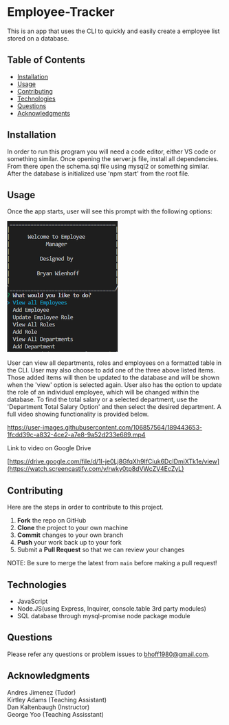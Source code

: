 # Employee-Tracker
This is an app that uses the CLI to quickly and easily create a employee list stored on a database. 

## Table of Contents
- [Installation](#Installation)
- [Usage](#Usage)
- [Contributing](#Contributing)
- [Technologies](#Technologies)
- [Questions](#Questions)
- [Acknowledgments](#Acknowledgments)

## Installation
In order to run this program you will need a code editor, either VS code or something similar. Once opening the server.js file, install all dependencies. From there open the schema.sql file using mysql2 or something similar. After the database is initialized use 'npm start' from the root file.  

## Usage 
Once the app starts, user will see this prompt with the following options:

<img src="./Images/start.PNG" alt ="start screen">
<p>
User can view all departments, roles and employees on a formatted table in the CLI. User may also choose to add one of the three above listed items. Those added items will then be updated to the database and will be shown when the 'view' option is selected again. User also has the option to update the role of an individual employee, which will be changed within the database. To find the total salary or a selected department, use the 'Department Total Salary Option' and then select the desired department. A full video showing functionality is provided below. 




https://user-images.githubusercontent.com/106857564/189443653-1fcdd39c-a832-4ce2-a7e8-9a52d233e689.mp4







Link to video on Google Drive 

[https://drive.google.com/file/d/1I-je0Lj8GfqXh9IfCiuk6DcIDmiXTk1e/view](https://watch.screencastify.com/v/rwky0tp8dVWcZV4EcZyL)


## Contributing 
Here are the steps in order to contribute to this project.
1. **Fork** the repo on GitHub
2. **Clone** the project to your own machine
3. **Commit** changes to your own branch
4. **Push** your work back up to your fork
5. Submit a **Pull Request** so that we can review your changes

NOTE: Be sure to merge the latest from `main` before making a pull request!


## Technologies
- JavaScript
- Node.JS(using Express, Inquirer, console.table 3rd party modules)
- SQL database through mysql-promise node package module 

## Questions
Please refer any questions or problem issues to bhoff1980@gmail.com.

## Acknowledgments
Andres Jimenez (Tudor) <br>
Kirtley Adams (Teaching Assistant) <br>
Dan Kaltenbaugh (Instructor)<br>
George Yoo (Teaching Assisstant)

